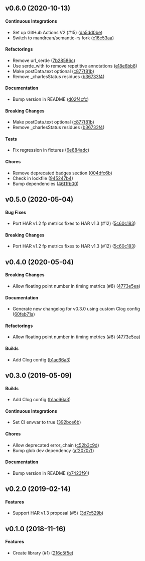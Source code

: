 <a name="v0.6.0"></a>
## v0.6.0 (2020-10-13)


#### Continuous Integrations

*   Set up GitHub Actions V2 (#15) ([da5dd0be](da5dd0be))
*   Switch to mandrean/semantic-rs fork ([c16c53aa](c16c53aa))

#### Refactorings

*   Remove url_serde ([7b28586c](7b28586c))
*   Use serde_with to remove repetitive annotations ([e18e6bb8](e18e6bb8))
*   Make postData.text optional ([c877f81b](c877f81b))
*   Remove _charlesStatus residues ([b36733f4](b36733f4))

#### Documentation

*   Bump version in README ([d02f4cfc](d02f4cfc))

#### Breaking Changes

*   Make postData.text optional ([c877f81b](c877f81b))
*   Remove _charlesStatus residues ([b36733f4](b36733f4))

#### Tests

*   Fix regression in fixtures ([6e884adc](6e884adc))

#### Chores

*   Remove deprecated badges section ([004dfc6b](004dfc6b))
*   Check in lockfile ([945247b4](945247b4))
*   Bump dependencies ([46f1fb00](46f1fb00))



<a name="v0.5.0"></a>
## v0.5.0 (2020-05-04)


#### Bug Fixes

*   Port HAR v1.2 fp metrics fixes to HAR v1.3 (#12) ([5c60c183](5c60c183))

#### Breaking Changes

*   Port HAR v1.2 fp metrics fixes to HAR v1.3 (#12) ([5c60c183](5c60c183))



<a name="v0.4.0"></a>
## v0.4.0 (2020-05-04)


#### Breaking Changes

*   Allow floating point number in timing metrics (#8) ([4773e5ea](4773e5ea))

#### Documentation

*   Generate new changelog for v0.3.0 using custom Clog config ([60feb71a](60feb71a))

#### Refactorings

*   Allow floating point number in timing metrics (#8) ([4773e5ea](4773e5ea))

#### Builds

*   Add Clog config ([b1ac66a3](b1ac66a3))



<a name="v0.3.0"></a>
## v0.3.0 (2019-05-09)


#### Builds

*   Add Clog config ([b1ac66a3](b1ac66a3))

#### Continuous Integrations

*   Set CI envvar to true ([392bce6b](392bce6b))

#### Chores

*   Allow deprecated error_chain ([c52b3c9d](c52b3c9d))
*   Bump glob dev dependency ([af20707f](af20707f))

#### Documentation

*   Bump version in README ([b7423f91](b7423f91))



<a name="v0.2.0"></a>
## v0.2.0 (2019-02-14)


#### Features

*   Support HAR v1.3 proposal (#5) ([3d7c529b](3d7c529b))



<a name="v0.1.0"></a>
## v0.1.0 (2018-11-16)


#### Features

*   Create library (#1) ([216c5f5e](216c5f5e))



